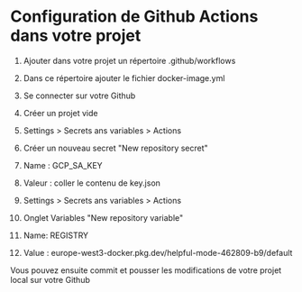 # Configuration de Github Actions dans votre projet

1. Ajouter dans votre projet un répertoire .github/workflows
2. Dans ce répertoire ajouter le fichier docker-image.yml

3. Se connecter sur votre Github
4. Créer un projet vide
5. Settings > Secrets ans variables > Actions
6. Créer un nouveau secret "New repository secret"
7. Name : GCP_SA_KEY
8. Valeur : coller le contenu de key.json
9. Settings > Secrets ans variables > Actions
10. Onglet Variables "New repository variable"
11. Name: REGISTRY
12. Value : europe-west3-docker.pkg.dev/helpful-mode-462809-b9/default

Vous pouvez ensuite commit et pousser les modifications de votre projet local sur votre Github